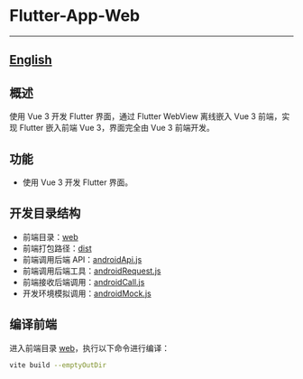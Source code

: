# Flutter-App-Web

---
[English](README_EN.md)
---

## 概述

使用 Vue 3 开发 Flutter 界面，通过 Flutter WebView 离线嵌入 Vue 3 前端，实现 Flutter 嵌入前端 Vue 3，界面完全由 Vue 3 前端开发。

## 功能

- 使用 Vue 3 开发 Flutter 界面。

## 开发目录结构

- 前端目录：[web](web)
- 前端打包路径：[dist](dist)
- 前端调用后端 API：[androidApi.js](web/src/android/androidApi.js)
- 前端调用后端工具：[androidRequest.js](web/src/utils/androidRequest.js)
- 前端接收后端调用：[androidCall.js](web/src/android/androidCall.js)
- 开发环境模拟调用：[androidMock.js](web/src/android/androidMock.js)

## 编译前端

进入前端目录 [web](web)，执行以下命令进行编译：

```sh
vite build --emptyOutDir
